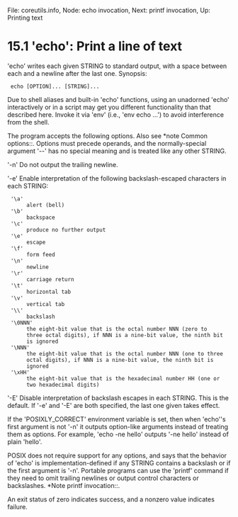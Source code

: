 File: coreutils.info,  Node: echo invocation,  Next: printf invocation,  Up: Printing text

15.1 'echo': Print a line of text
=================================

'echo' writes each given STRING to standard output, with a space between
each and a newline after the last one.  Synopsis:

     echo [OPTION]... [STRING]...

   Due to shell aliases and built-in 'echo' functions, using an
unadorned 'echo' interactively or in a script may get you different
functionality than that described here.  Invoke it via 'env' (i.e., 'env
echo ...') to avoid interference from the shell.

   The program accepts the following options.  Also see *note Common
options::.  Options must precede operands, and the normally-special
argument '--' has no special meaning and is treated like any other
STRING.

'-n'
     Do not output the trailing newline.

'-e'
     Enable interpretation of the following backslash-escaped characters
     in each STRING:

     '\a'
          alert (bell)
     '\b'
          backspace
     '\c'
          produce no further output
     '\e'
          escape
     '\f'
          form feed
     '\n'
          newline
     '\r'
          carriage return
     '\t'
          horizontal tab
     '\v'
          vertical tab
     '\\'
          backslash
     '\0NNN'
          the eight-bit value that is the octal number NNN (zero to
          three octal digits), if NNN is a nine-bit value, the ninth bit
          is ignored
     '\NNN'
          the eight-bit value that is the octal number NNN (one to three
          octal digits), if NNN is a nine-bit value, the ninth bit is
          ignored
     '\xHH'
          the eight-bit value that is the hexadecimal number HH (one or
          two hexadecimal digits)

'-E'
     Disable interpretation of backslash escapes in each STRING.  This
     is the default.  If '-e' and '-E' are both specified, the last one
     given takes effect.

   If the 'POSIXLY_CORRECT' environment variable is set, then when
'echo''s first argument is not '-n' it outputs option-like arguments
instead of treating them as options.  For example, 'echo -ne hello'
outputs '-ne hello' instead of plain 'hello'.

   POSIX does not require support for any options, and says that the
behavior of 'echo' is implementation-defined if any STRING contains a
backslash or if the first argument is '-n'.  Portable programs can use
the 'printf' command if they need to omit trailing newlines or output
control characters or backslashes.  *Note printf invocation::.

   An exit status of zero indicates success, and a nonzero value
indicates failure.

